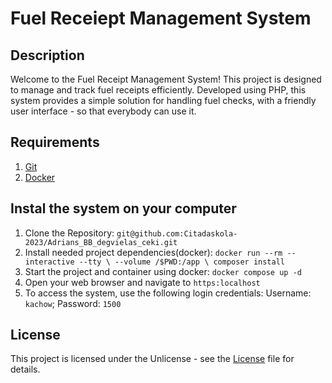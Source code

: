 # Fuel Receiept Management System

## Description

Welcome to the Fuel Receipt Management System! This project is designed to manage and track fuel receipts efficiently. Developed using PHP, this system provides a simple solution for handling fuel checks, with a friendly user interface - so that everybody can use it.

## Requirements

1. [Git](https://git-scm.com/)
2. [Docker](https://www.docker.com/get-started/)


## Instal the system on your computer


1. Clone the Repository:
    `git@github.com:Citadaskola-2023/Adrians_BB_degvielas_ceki.git`
2. Install needed project dependencies(docker):
  `docker run --rm --interactive --tty \
  --volume /$PWD:/app \
  composer install`
3. Start the project and container using docker:
  `docker compose up -d`
4. Open your web browser and navigate to `https:localhost`
5. To access the system, use the following login credentials:
    Username: `kachow`; Password: `1500`

## License

This project is licensed under the Unlicense - see the [License](https://github.com/Citadaskola-2023/Adrians_BB_degvielas_ceki/blob/main/license) file for details.
